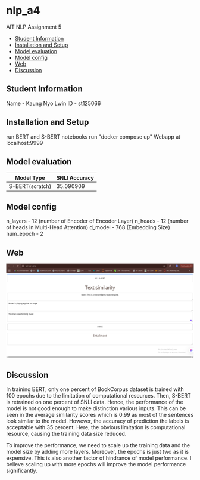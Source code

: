 # nlp_a4
 AIT NLP Assignment 5

- [Student Information](#student-information)
- [Installation and Setup](#installation-and-setup)
- [Model evaluation](#model-evaluation)
- [Model config](#model-config)
- [Web](#web)
- [Discussion](#discussion)


## Student Information
Name - Kaung Nyo Lwin
ID - st125066

## Installation and Setup
run BERT and S-BERT notebooks
run "docker compose up"
Webapp at localhost:9999

## Model evaluation
| Model Type       | SNLI Accuracy |
|------------------|---------------|
| S-BERT(scratch)	 |         35.090909 |

## Model config
n_layers - 12    (number of Encoder of Encoder Layer)
n_heads  - 12    (number of heads in Multi-Head Attention)
d_model  - 768   (Embedding Size)
num_epoch - 2

## Web 
<img src="./figures/a4_web.png" width="600" length="400"/>


## Discussion
In training BERT, only one percent of BookCorpus dataset is trained with 100 epochs due to the limitation of computational resources. Then, S-BERT is retrained on one percent of SNLI data. Hence, the performance of the model is not good enough to make distinction various inputs. This can be seen in the average similarity scores which is 0.99 as most of the sentences look similar to the model. However, the accuracy of prediction the labels is acceptable with 35 percent. Here, the obvious limitation is computational resource, causing the training data size reduced.

To improve the performance, we need to scale up the training data and the model size by adding more layers. Moreover, the epochs is just two as it is expensive. This is also another factor of hindrance of model performance. I believe scaling up with more epochs will improve the model performance significantly.
